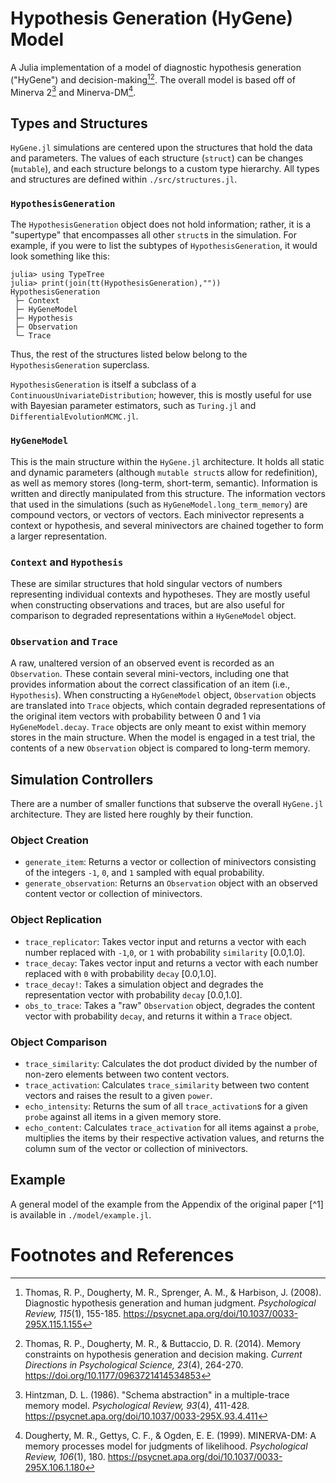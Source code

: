 # Hypothesis Generation (HyGene) Model

A Julia implementation of a model of diagnostic hypothesis generation ("HyGene") and decision-making[^thomas2008][^thomas2014]. The overall model is based off of Minerva 2[^hintzman1986] and Minerva-DM[^dougherty1999].

## Types and Structures

`HyGene.jl` simulations are centered upon the structures that hold the data and parameters. The values of each structure (`struct`) can be changes (`mutable`), and each structure belongs to a custom type hierarchy. All types and structures are defined within `./src/structures.jl`.

### `HypothesisGeneration`

The `HypothesisGeneration` object does not hold information; rather, it is a "supertype" that encompasses all other `struct`s in the simulation. For example, if you were to list the subtypes of `HypothesisGeneration`, it would look something like this:
```
julia> using TypeTree
julia> print(join(tt(HypothesisGeneration),""))
HypothesisGeneration
 ├─ Context
 ├─ HyGeneModel
 ├─ Hypothesis
 ├─ Observation
 └─ Trace
```
Thus, the rest of the structures listed below belong to the `HypothesisGeneration` superclass.

`HypothesisGeneration` is itself a subclass of a `ContinuousUnivariateDistribution`; however, this is mostly useful for use with Bayesian parameter estimators, such as `Turing.jl` and `DifferentialEvolutionMCMC.jl`.

### `HyGeneModel`

This is the main structure within the `HyGene.jl` architecture. It holds all static and dynamic parameters (although `mutable struct`s allow for redefinition), as well as memory stores (long-term, short-term, semantic). Information is written and directly manipulated from this structure. The information vectors that used in the simulations (such as `HyGeneModel.long_term_memory`) are compound vectors, or vectors of vectors. Each minivector represents a context or hypothesis, and several minivectors are chained together to form a larger representation.

### `Context` and `Hypothesis`

These are similar structures that hold singular vectors of numbers representing individual contexts and hypotheses. They are mostly useful when constructing observations and traces, but are also useful for comparison to degraded representations within a `HyGeneModel` object.

### `Observation` and `Trace`

A raw, unaltered version of an observed event is recorded as an `Observation`. These contain several mini-vectors, including one that provides information about the correct classification of an item (i.e., `Hypothesis`). When constructing a `HyGeneModel` object, `Observation` objects are translated into `Trace` objects, which contain degraded representations of the original item vectors with probability between 0 and 1 via `HyGeneModel.decay`. `Trace` objects are only meant to exist within memory stores in the main structure. When the model is engaged in a test trial, the contents of a new `Observation` object is compared to long-term memory.


## Simulation Controllers

There are a number of smaller functions that subserve the overall `HyGene.jl` architecture. They are listed here roughly by their function.

### Object Creation

  - `generate_item`: Returns a vector or collection of minivectors consisting of the integers `-1`, `0`, and `1` sampled with equal probability.
  - `generate_observation`: Returns an `Observation` object with an observed content vector or collection of minivectors.

### Object Replication

  - `trace_replicator`: Takes vector input and returns a vector with each number replaced with `-1`,`0`, or `1` with probability `similarity` [0.0,1.0].
  - `trace_decay`: Takes vector input and returns a vector with each number replaced with `0` with probability `decay` [0.0,1.0]. 
  - `trace_decay!`: Takes a simulation object and degrades the representation vector with probability `decay` [0.0,1.0].
  - `obs_to_trace`: Takes a "raw" `Observation` object, degrades the content vector with probability `decay`, and returns it within a `Trace` object.

### Object Comparison

  - `trace_similarity`: Calculates the dot product divided by the number of non-zero elements between two content vectors.
  - `trace_activation`: Calculates `trace_similarity` between two content vectors and raises the result to a given `power`.
  - `echo_intensity`: Returns the sum of all `trace_activation`s for a given `probe` against all items in a given memory store.
  - `echo_content`: Calculates `trace_activation` for all items against a `probe`, multiplies the items by their respective activation values, and returns the column sum of the vector or collection of minivectors.


## Example

A general model of the example from the Appendix of the original paper [^1] is available in `./model/example.jl`. 

# Footnotes and References

[^thomas2008]:
    Thomas, R. P., Dougherty, M. R., Sprenger, A. M., & Harbison, J. (2008). Diagnostic hypothesis generation and human judgment. _Psychological Review, 115_(1), 155-185. https://psycnet.apa.org/doi/10.1037/0033-295X.115.1.155
[^thomas2014]:
    Thomas, R. P., Dougherty, M. R., & Buttaccio, D. R. (2014). Memory constraints on hypothesis generation and decision making. _Current Directions in Psychological Science, 23_(4), 264-270. https://doi.org/10.1177/0963721414534853
[^hintzman1986]:
    Hintzman, D. L. (1986). "Schema abstraction" in a multiple-trace memory model. _Psychological Review, 93_(4), 411-428. https://psycnet.apa.org/doi/10.1037/0033-295X.93.4.411
[^dougherty1999]:
    Dougherty, M. R., Gettys, C. F., & Ogden, E. E. (1999). MINERVA-DM: A memory processes model for judgments of likelihood. _Psychological Review, 106_(1), 180. https://psycnet.apa.org/doi/10.1037/0033-295X.106.1.180